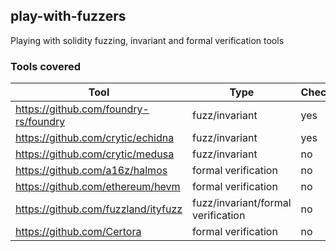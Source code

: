 ## play-with-fuzzers

Playing with solidity fuzzing, invariant and formal verification tools

### Tools covered

| Tool  | Type | Checked |
| ------------- | ------------- | ------------------------------ |
| https://github.com/foundry-rs/foundry  | fuzz/invariant  | yes |
| https://github.com/crytic/echidna  | fuzz/invariant      | yes  |
| https://github.com/crytic/medusa  | fuzz/invariant       | no  |
| https://github.com/a16z/halmos  | formal verification    | no  |
| https://github.com/ethereum/hevm  | formal verification  | no  |
| https://github.com/fuzzland/ityfuzz  | fuzz/invariant/formal verification  | no  |
| https://github.com/Certora | formal verification        | no |
